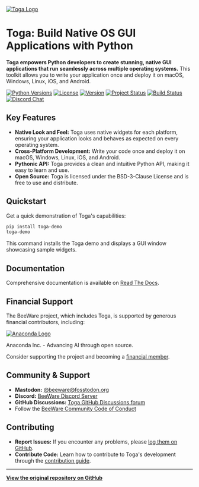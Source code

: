 [![Toga Logo](https://beeware.org/project/toga/toga.png)](https://beeware.org/toga)

# Toga: Build Native OS GUI Applications with Python

**Toga empowers Python developers to create stunning, native GUI applications that run seamlessly across multiple operating systems.**  This toolkit allows you to write your application once and deploy it on macOS, Windows, Linux, iOS, and Android.

[![Python Versions](https://img.shields.io/pypi/pyversions/toga.svg)](https://pypi.python.org/pypi/toga)
[![License](https://img.shields.io/pypi/l/toga.svg)](https://github.com/beeware/toga/blob/main/LICENSE)
[![Version](https://img.shields.io/pypi/v/toga.svg)](https://pypi.python.org/pypi/toga)
[![Project Status](https://img.shields.io/pypi/status/toga.svg)](https://pypi.python.org/pypi/toga)
[![Build Status](https://github.com/beeware/toga/workflows/CI/badge.svg?branch=main)](https://github.com/beeware/toga/actions)
[![Discord Chat](https://img.shields.io/discord/836455665257021440?label=Discord%20Chat&logo=discord&style=plastic)](https://beeware.org/bee/chat/)

## Key Features

*   **Native Look and Feel:**  Toga uses native widgets for each platform, ensuring your application looks and behaves as expected on every operating system.
*   **Cross-Platform Development:** Write your code once and deploy it on macOS, Windows, Linux, iOS, and Android.
*   **Pythonic API:** Toga provides a clean and intuitive Python API, making it easy to learn and use.
*   **Open Source:** Toga is licensed under the BSD-3-Clause License and is free to use and distribute.

## Quickstart

Get a quick demonstration of Toga's capabilities:

```bash
pip install toga-demo
toga-demo
```

This command installs the Toga demo and displays a GUI window showcasing sample widgets.

## Documentation

Comprehensive documentation is available on [Read The Docs](https://toga.readthedocs.io).

## Financial Support

The BeeWare project, which includes Toga, is supported by generous financial contributors, including:

[![Anaconda Logo](https://beeware.org/community/members/anaconda/anaconda-large.png)](https://anaconda.com/)

Anaconda Inc. - Advancing AI through open source.

Consider supporting the project and becoming a [financial member](https://beeware.org/community/members/).

## Community & Support

*   **Mastodon:**  [@beeware@fosstodon.org](https://fosstodon.org/@beeware)
*   **Discord:** [BeeWare Discord Server](https://beeware.org/bee/chat/)
*   **GitHub Discussions:** [Toga GitHub Discussions forum](https://github.com/beeware/toga/discussions)
*   Follow the [BeeWare Community Code of Conduct](https://beeware.org/community/behavior/)

## Contributing

*   **Report Issues:** If you encounter any problems, please [log them on GitHub](https://github.com/beeware/toga/issues).
*   **Contribute Code:** Learn how to contribute to Toga's development through the [contribution guide](https://toga.readthedocs.io/en/latest/how-to/contribute/index.html).

---

**[View the original repository on GitHub](https://github.com/beeware/toga)**
